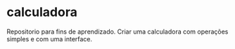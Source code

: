 # calculadora
Repositorio para fins de aprendizado. Criar uma calculadora com operações simples e com uma interface.
